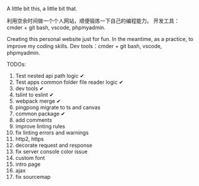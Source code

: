 A little bit this, a little bit that.

利用空余时间做一个个人网站，顺便锻炼一下自己的编程能力。
开发工具：cmder + git bash, vscode, phpmyadmin.

Creating this personal website just for fun. In the meantime, as a practice, to improve my coding skills.
Dev tools：cmder + git bash, vscode, phpmyadmin.

TODOs:
  1. Test nested api path logic ✔
  2. Test apps common folder file reader logic ✔
  3. dev tools ✔
  4. tslint to eslint ✔
  5. webpack merge ✔
  6. pingpong migrate to ts and canvas
  7. common package ✔
  8. add comments
  9. improve linting rules
  10. fix linting errors and warnings
  11. http2, https
  12. decorate request and response
  13. fix server console color issue
  14. custom font
  15. intro page
  16. ajax
  17. fix sourcemap